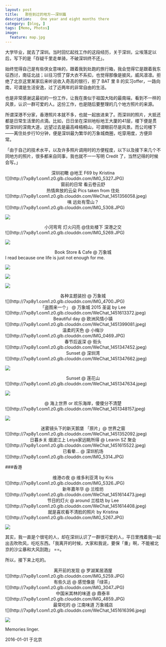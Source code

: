 ```yaml
---
layout: post  
title:   那些到过的地方——深圳篇
description:    One year and eight months there
category: [blog, ]  
tags: [Memo, Photos]  
image:
  feature: map.jpg
---
```


大学毕业，就去了深圳。当时回忆起找工作的这段经历，关于深圳，尘埃落定以后，写下的是「存疑千里走单骑，不破深圳终不还」。

始终觉得自己是有些侠女意味的，跟着我到处跑的旅行箱，我会觉得它是跟着我东征西讨，南征北战；以往习惯了穿大衣不系扣，也觉得那像是披风，威风凛凛。拒绝了北京这里某家后来听说收入奇高的银行，拒了 BAT 里 B 的实习offer，一路向南，可谓是生活安逸，过了近两年的非常自由的生活。

也是非常感谢这最初的一份工作，让我在类似于祖国大陆的最南端，看到不一样的风景，认识一群可爱的人。这份工作，也是随后要整理的几个地方照片的来源。

所谓深港不分家，香港照片本就不多，也就一起放进来了。而深圳的照片，大抵还都是日常生活里的点滴。比如，日日坐在深圳地标地王大厦的41层，楼下便是贯穿深圳的深南大道，远望过去是最高峰梧桐山，可谓眼前尽是风景。而公司楼下——离住处步行10分钟，便是深圳最为繁华的万象城商圈，吃穿用度，方便异常。

「由于自己的技术水平，以及许多照片调用时的方便程度，以下以及接下来几个不同地方的照片，很多都来自同事，我也就不一一写明 Credit 了，当然记得的时候会写。」

<center> 深圳初瞰 @地王 F69 by Kristina </center>
![](http://7xp8y1.com1.z0.glb.clouddn.com/IMG_5327.JPG)

<center> 窗前的日常 看云卷云舒 </center>
<center> 热情奔放的云朵  Pics taken from 住处</center>
![](http://7xp8y1.com1.z0.glb.clouddn.com/WeChat_1451356058.jpeg)

<center> 咦 远处有雪山？ </center>
![](http://7xp8y1.com1.z0.glb.clouddn.com/IMG_5308.JPG)

![](http://7xp8y1.com1.z0.glb.clouddn.com/IMG_5309.JPG)

<center> 小河弯弯 灯火闪亮 @住处楼下 深港之交 </center>
![](http://7xp8y1.com1.z0.glb.clouddn.com/IMG_5269.JPG)

![](http://7xp8y1.com1.z0.glb.clouddn.com/WeChat_1451399110.jpeg)

<center> Book Store & Cafe @ 万象城 </center>
I read because one life is just not enough for me.

![](http://7xp8y1.com1.z0.glb.clouddn.com/WeChat_1451354114.jpeg)

![](http://7xp8y1.com1.z0.glb.clouddn.com/WeChat_1451354130.jpeg)

![](http://7xp8y1.com1.z0.glb.clouddn.com/WeChat_1451355832.jpeg)

<center> 各种主题装扮 @ 万象城 </center>
![](http://7xp8y1.com1.z0.glb.clouddn.com/IMG_4700.JPG)

<center> 「盗图来一个」 @ 万象城 2015 圣诞 by Lee </center>
![](http://7xp8y1.com1.z0.glb.clouddn.com/WeChat_1451613372.jpeg)

<center> Beautiful day @ 欧洲风情小镇 </center>
![](http://7xp8y1.com1.z0.glb.clouddn.com/WeChat_1451399081.jpeg)


<center> 温柔的天色 @ 小梅沙 </center>
![](http://7xp8y1.com1.z0.glb.clouddn.com/IMG_0469.JPG)

<center> 春节后返深 @ 街头 </center>
![](http://7xp8y1.com1.z0.glb.clouddn.com/WeChat_1451347452.jpeg)

<center> Sunset @ 深圳湾 </center>
![](http://7xp8y1.com1.z0.glb.clouddn.com/WeChat_1451347662.jpeg)

![](http://7xp8y1.com1.z0.glb.clouddn.com/WeChat_1451348611.jpeg)

<center> Sunset @ 莲花山 </center>
![](http://7xp8y1.com1.z0.glb.clouddn.com/WeChat_1451347634.jpeg)

![](http://7xp8y1.com1.z0.glb.clouddn.com/WeChat_1451347961.jpeg)

<center>  @ 海上世界 or 欢乐海岸，傻傻分不清楚 </center>
![](http://7xp8y1.com1.z0.glb.clouddn.com/WeChat_1451348157.jpeg)

![](http://7xp8y1.com1.z0.glb.clouddn.com/WeChat_1451348226.jpeg)


<center> 迷雾镜头下的新天鹅堡 「原片」@ 世界之窗 </center>
![](http://7xp8y1.com1.z0.glb.clouddn.com/WeChat_1451352092.jpeg)

<center> 日暮乡关 烟波江上 Leiya家远眺所得 @ Leanin SZ 聚会</center>
![](http://7xp8y1.com1.z0.glb.clouddn.com/WeChat_1451615522.jpeg)

<center> 已看晕... @ 深圳机场</center>
![](http://7xp8y1.com1.z0.glb.clouddn.com/IMG_5314.JPG)

###香港

<center> 维港の夜 @ 维多利亚湾 by Kris </center>
![](http://7xp8y1.com1.z0.glb.clouddn.com/IMG_5326.JPG)

<center> 新年嘉年华 @ 兰桂坊 </center>
![](http://7xp8y1.com1.z0.glb.clouddn.com/WeChat_1451614473.jpeg)

<center> 节日的灯火 @ around 兰桂坊 by Lee </center>
![](http://7xp8y1.com1.z0.glb.clouddn.com/WeChat_1451614408.jpeg)


<center> 就是喜欢看不清脸的照片 by Kristina </center>
![](http://7xp8y1.com1.z0.glb.clouddn.com/IMG_5267.JPG)

![](http://7xp8y1.com1.z0.glb.clouddn.com/IMG_5268.JPG)

其实，我一直是个很宅的人，却在深圳认识了一群很可爱的人，平日里拽着我一起出去吹吹风，吃吃东西。「我离开的时候，大家和我说，要保「重」啊，不能被北京的沙尘暴和大风刮跑」 ==。

所以，接下来上吃的。
<center> 离开前的发现 @ 罗湖某居酒屋 </center>
![](http://7xp8y1.com1.z0.glb.clouddn.com/IMG_5259.JPG)

<center>  有些久远 @ 感觉像是「绿茶」 </center>
![](http://7xp8y1.com1.z0.glb.clouddn.com/IMG_3047.JPG)

<center>  中国米其林的味道 @ 鼎泰丰 </center>
![](http://7xp8y1.com1.z0.glb.clouddn.com/IMG_4859.JPG)

<center>  最常吃的 @ 江南味道 万象城店 </center>
![](http://7xp8y1.com1.z0.glb.clouddn.com/WeChat_1451616396.jpeg)

![](http://7xp8y1.com1.z0.glb.clouddn.com/WeChat_1451616390.jpeg)

Memories linger. 

2016-01-01 于北京





